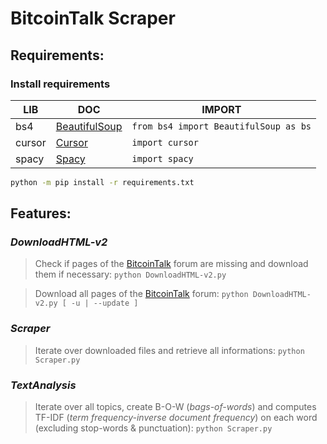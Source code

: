 # **BitcoinTalk Scraper**

## **Requirements:**

### Install requirements

| LIB | DOC | IMPORT |
|-----|-----|--------|
| bs4 | [BeautifulSoup][bs4] | `from bs4 import BeautifulSoup as bs` |
| cursor | [Cursor][cur] | `import cursor` |
| spacy | [Spacy][spc] | `import spacy` |

```sh
python -m pip install -r requirements.txt
```

## **Features:**

### _DownloadHTML-v2_
>Check if pages of the [BitcoinTalk][btcf] forum are missing and download them if necessary:
>`python DownloadHTML-v2.py`

>Download all pages of the [BitcoinTalk][btcf] forum:
>`python DownloadHTML-v2.py [ -u | --update ]`

### _Scraper_
>Iterate over downloaded files and retrieve all informations:
>`python Scraper.py`

### _TextAnalysis_
>Iterate over all topics, create B-O-W (_bags-of-words_) and computes TF-IDF (_term frequency-inverse document frequency_) on each word (excluding stop-words & punctuation):
>`python Scraper.py`

[bs4]: <https://www.crummy.com/software/BeautifulSoup/bs4/doc/>
[cur]: <https://github.com/GijsTimmers/cursor>
[spc]: <https://spacy.io/>
[btcf]: <https://bitcointalk.org/index.php?board=14.0>
